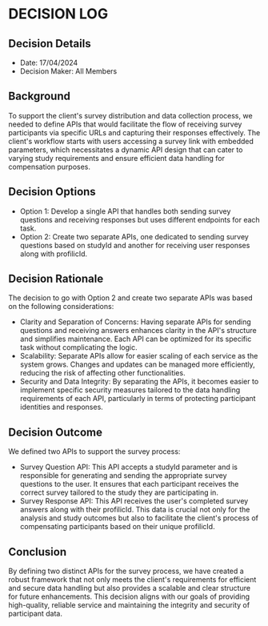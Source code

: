# DECISION LOG 
## Decision Details 
- Date: 17/04/2024
- Decision Maker: All Members
  
## Background 
To support the client's survey distribution and data collection process, we needed to define APIs that would facilitate the flow of receiving survey participants via specific URLs and capturing their responses effectively. The client's workflow starts with users accessing a survey link with embedded parameters, which necessitates a dynamic API design that can cater to varying study requirements and ensure efficient data handling for compensation purposes.

## Decision Options 

- Option 1: Develop a single API that handles both sending survey questions and receiving responses but uses different endpoints for each task.
- Option 2: Create two separate APIs, one dedicated to sending survey questions based on studyId and another for receiving user responses along with profilicId.


## Decision Rationale 

The decision to go with Option 2 and create two separate APIs was based on the following considerations:

- Clarity and Separation of Concerns: Having separate APIs for sending questions and receiving answers enhances clarity in the API's structure and simplifies maintenance. Each API can be optimized for its specific task without complicating the logic.
- Scalability: Separate APIs allow for easier scaling of each service as the system grows. Changes and updates can be managed more efficiently, reducing the risk of affecting other functionalities.
- Security and Data Integrity: By separating the APIs, it becomes easier to implement specific security measures tailored to the data handling requirements of each API, particularly in terms of protecting participant identities and responses.


## Decision Outcome 

We defined two APIs to support the survey process:

- Survey Question API: This API accepts a studyId parameter and is responsible for generating and sending the appropriate survey questions to the user. It ensures that each participant receives the correct survey tailored to the study they are participating in.
- Survey Response API: This API receives the user's completed survey answers along with their profilicId. This data is crucial not only for the analysis and study outcomes but also to facilitate the client's process of compensating participants based on their unique profilicId.

## Conclusion 

By defining two distinct APIs for the survey process, we have created a robust framework that not only meets the client's requirements for efficient and secure data handling but also provides a scalable and clear structure for future enhancements. This decision aligns with our goals of providing high-quality, reliable service and maintaining the integrity and security of participant data.
